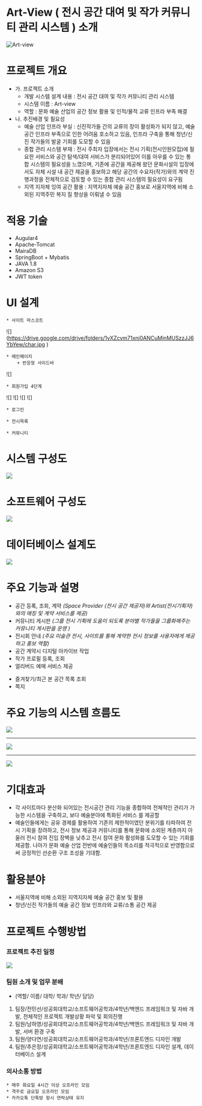 Art-View ( 전시 공간 대여 및 작가 커뮤니티 관리 시스템 ) 소개
==========================================================
![](https://blogfiles.pstatic.net/MjAxODA2MTZfMjkz/MDAxNTI5MTUwMjQ0MTM0.VJqMAXYbo-nQ03NdWkO_NsDIYVEK26CbKSXqM_vkHa4g.f638-JMmggqJbSfLal-UpDUa7CCB9sLnHkCyZXSRFJAg.PNG.iris9602/logo.PNG "Art-view" )
# 프로젝트 개요
  + 가. 프로젝트 소개
    * 개발 시스템 설계 내용 : 전시 공간 대여 및 작가 커뮤니티 관리 시스템
    * 시스템 이름 : Art-view
    * 역할 : 문화 예술 산업의 공간 정보 활용 및 인적/물적 교류 인프라 부족 해결
  + 나. 추진배경 및 필요성
    * 예술 산업 인프라 부실 : 신진작가들 간의 교류의 장이 활성화가 되지 않고, 예술 공간 인프라 부족으로 인한 어려움 호소하고 있음, 인프라 구축을 통해 청년/신진 작가들의 발굴 기회를 도모할 수 있음 
    * 종합 관리 시스템 부재 : 전시 주최자 입장에서는 전시 기획(전시인원모집)에 필요한 서비스와 공간 탐색/대여 서비스가 분리되어있어 이를 아우를 수 있는 통합 시스템의 필요성을 느꼈으며, 기존에 공간을 제공해 왔던 문화시설의 입장에서도 자체 시설 내 공간 제공을 홍보하고 해당 공간의 수요자(작가)와의 계약 진행과정을 전체적으로 검토할 수 있는 종합 관리 시스템의 필요성이 요구됨 
    * 지역 지자체 잉여 공간 활용 : 지역지자체 예술 공간 홍보로 서울지역에 비해 소외된 지역주민 복지 질 향상을 이뤄낼 수 있음

# 적용 기술
  * Augular4
  * Apache-Tomcat
  * MairaDB
  * SpringBoot + Mybatis
  * JAVA 1.8
  * Amazon S3 
  * JWT token 
  
# UI 설계

    * 사이트 마스코트
![] 
(https://drive.google.com/drive/folders/1vXZcvm71xnj0ANCuMjnMUSzzJJ6YbYew/char.jpg )

    * 메인페이지
        + 반응형 사이드바 
![]

    * 회원가입 4단계

![]
![]
![]
![]

    * 로그인

    * 전시목록

    * 커뮤니티
    

  
# 시스템 구성도
![](https://blogfiles.pstatic.net/MjAxODA2MTZfMTEy/MDAxNTI5MTUwOTk0NDU4.8uVEenzOw0zl2Xi23T6XmuD9ji6h3isLE-GHeKT-m40g.zjuXmAi7Hpx1Wn2KJ_btZ7SL5XtTVRQK36Wlq2tHuRAg.JPEG.iris9602/%EC%8B%9C%EC%8A%A4%ED%85%9C%EA%B5%AC%EC%84%B1%EB%8F%84.jpg)

# 소프트웨어 구성도
![](https://blogfiles.pstatic.net/MjAxODA2MTZfOTUg/MDAxNTI5MTUwOTkzOTgw.bDZ4ytK81tUraxXsrEpYzC8prmT_-G1sr2KSMdSL-Rkg.Tr-FlfVSsNWX2OqpPymtBZE0kUvXC5HgO5q6eogSi2sg.PNG.iris9602/%EC%86%8C%ED%94%84%ED%8A%B8%EC%9B%A8%EC%96%B4%EA%B5%AC%EC%84%B1%EB%8F%84.png)

# 데이터베이스 설계도
![](https://blogfiles.pstatic.net/MjAxODA2MTZfMTAg/MDAxNTI5MTUyNzM0NDc5.vHmHao6qdgHPtpOp8PWLPtIPpQas0sri9ie6R1H1RKkg.vWIg4zjRDQ-XPCevE6fHsTKnFX7MwxXKDmIhJjvYpW8g.JPEG.iris9602/KakaoTalk_20180616_213818620.jpg)

 # 주요 기능과 설명
  * 공간 등록, 조회, 계약 *(Space Provider (전시 공간 제공자)와 Artist(전시기획자)와의 매칭 및 계약 서비스를 제공)*
  * 커뮤니티 게시판 *(그룹 전시 기획에 도움이 되도록 분야별 작가들을 그룹화해주는 커뮤니티 게시판을 운영 )*
  * 전시회 안내 *(주요 미술관 전시, 사이트를 통해 계약한 전시 정보를  사용자에게 제공하고 홍보 역할)*
  * 공간 계약시 디지털 아카이브 작업  
  * 작가 프로필 등록, 조회
  * 얼리버드 예매 서비스 제공 
  + 즐겨찾기/최근 본 공간 목록 조회
  + 쪽지
  
  # 주요 기능의 시스템 흐름도
   ![](https://blogfiles.pstatic.net/MjAxODA2MTZfOTcg/MDAxNTI5MTUwOTk0ODAx.pBwN9nRFONuRnOHK-tHiLgafrf_rmKLr419gn4lqZ2Ug.7zjmySdGMI-2MUeLguQaxAbY2EoW3w1g450SOXkzWbog.JPEG.iris9602/%EC%8B%9C%EC%8A%A4%ED%85%9C%ED%9D%90%EB%A6%84%EB%8F%84_%EA%B3%B5%EA%B0%84%EB%A7%A4%EC%B9%AD.jpg)
   - - -
   ![](https://blogfiles.pstatic.net/MjAxODA2MTZfMjUz/MDAxNTI5MTUwOTk1MTY0.FIwd8Bbj1rs2ZtiirB5lmwTfFE1hFv-EitRluw3hAX0g.LoJEx0F2WxaVaQLSP337OAfxXhMNVhTQS9czz49Z4tog.PNG.iris9602/%EC%8B%9C%EC%8A%A4%ED%85%9C%ED%9D%90%EB%A6%84%EB%8F%84_%EC%A0%84%EC%8B%9C%EC%A0%95%EB%B3%B4.png)
   - - -
   ![](https://blogfiles.pstatic.net/MjAxODA2MTZfMTA2/MDAxNTI5MTUwOTk1NTM5.8sdwYKis3erjPEPg3NmWQACd57YPiclpPMiEB_DskfYg.S0PYRL3ETcZxzX4yRMrBhpASDOFM20VorWK5mf5W05Ag.PNG.iris9602/%EC%8B%9C%EC%8A%A4%ED%85%9C%ED%9D%90%EB%A6%84%EB%8F%84_%EC%BB%A4%EB%AE%A4%EB%8B%88%ED%8B%B0.png)
  
  # 기대효과
   * 각 사이트마다 분산화 되어있는 전시공간 관리 기능을 종합하여 전체적인 관리가 가능한 시스템을 구축하고, 보다 예술분야에 특화된 서비스 를 제공할 
   * 예술인들에게는 공유 경제를 활용하여 기존의 제한적이였던 분위기를 타파하여  전시 기획을 장려하고, 전시 정보 제공과 커뮤니티를 통해 문화에 소외된 계층까지 아울러 전시 참여 진입 장벽을 낮추고 전시 참여 문화 활성화를 도모할 수 있는 기회를 제공함. 나아가 문화 예술 산업 전반에 예술인들의 목소리를 적극적으로 반영함으로써 긍정적인 선순환 구조 조성을 기대함.
   # 활용분야
   * 서울지역에 비해 소외된 지역지자체 예술 공간 홍보 및 활용
   * 청년/신진 작가들의 예술 공간 정보 인프라와 교류/소통 공간 제공
   
   # 프로젝트 수행방법 
   
   ### 프로젝트 추진 일정
   ![](https://blogfiles.pstatic.net/MjAxODA2MTZfMTY1/MDAxNTI5MTUyMjU0NDgz.ycyXLoP2LI3eJ81Z_AY6tFdW-20OKKzGYIy8enEvWT0g.SQosh1hTVXt0IpRJrrXE_ZJlPhYn7N91Jk_X-K8ywSUg.PNG.iris9602/%EC%9D%BC%EC%A0%95.PNG)
   ### 팀원 소개 및 업무 분배
   * (역할/ 이름/ 대학/ 학과/ 학년/ 담당)
   1. 팀장/전민선/성공회대학교/소프트웨어공학과/4학년/백엔드 프레임워크 및 자바 개발, 전체적인 프로젝트 개발상황 파악 및 회의진행
   2. 팀원/남하영/성공회대학교/소프트웨어공학과/4학년/백엔드 프레임워크 및 자바 개발, 서버 환경 구축
   3. 팀원/양다연/성공회대학교/소프트웨어공학과/4학년/프론트엔드 디자인 개발
   4. 팀원/추은정/성공회대학교/소프트웨어공학과/4학년/프론트엔드 디자인 설계, 데이터베이스 설계
   
   ### 의사소통 방법
    * 매주 화요일 4시간 이상 오프라인 모임 
    * 격주로 금요일 오프라인 모임 
    * 카카오톡 단톡방 항시 연락상태 유지
   
  
  
